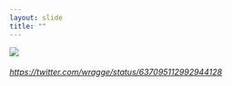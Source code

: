 ```yaml
---
layout: slide
title: ""
---
```



<section>
<a class="stretch" href="https://twitter.com/wragge/status/637095112992944128"><img class="rotate-right" src="{{ site.baseurl }}/assets/images/borderfarce-tweet.jpg"></a>
<h6 class="rotate-right"><a class="external" href="https://twitter.com/wragge/status/637095112992944128">https://twitter.com/wragge/status/637095112992944128</a></h6>
</section>